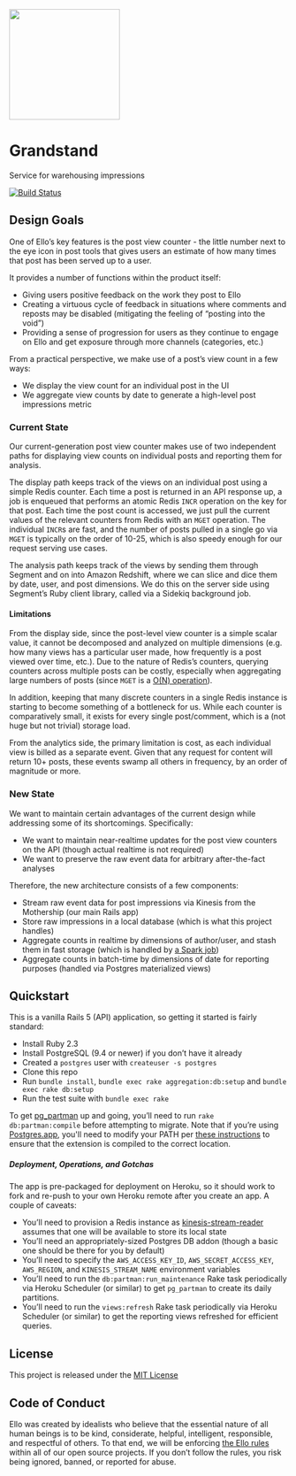 <img src="http://d324imu86q1bqn.cloudfront.net/uploads/user/avatar/641/large_Ello.1000x1000.png" width="200px" height="200px" />

# Grandstand

Service for warehousing impressions

[![Build Status](https://travis-ci.com/ello/grandstand.svg?branch=main)](https://travis-ci.com/ello/grandstand)

## Design Goals

One of Ello’s key features is the post view counter - the little number next to
the eye icon in post tools that gives users an estimate of how many times that
post has been served up to a user.

It provides a number of functions within the product itself:

- Giving users positive feedback on the work they post to Ello
- Creating a virtuous cycle of feedback in situations where comments and reposts
  may be disabled (mitigating the feeling of “posting into the void”)
- Providing a sense of progression for users as they continue to engage on Ello
  and get exposure through more channels (categories, etc.)

From a practical perspective, we make use of a post’s view count in a few ways:

- We display the view count for an individual post in the UI
- We aggregate view counts by date to generate a high-level post impressions
  metric

### Current State

Our current-generation post view counter makes use of two independent paths for
displaying view counts on individual posts and reporting them for analysis.

The display path keeps track of the views on an individual post using a simple
Redis counter. Each time a post is returned in an API response up, a job is
enqueued that performs an atomic Redis `INCR` operation on the key for that
post. Each time the post count is accessed, we just pull the current values of
the relevant counters from Redis with an `MGET` operation. The individual
`INCR`s are fast, and the number of posts pulled in a single go via `MGET` is
typically on the order of 10-25, which is also speedy enough for our request
serving use cases.

The analysis path keeps track of the views by sending them through Segment and
on into Amazon Redshift, where we can slice and dice them by date, user, and
post dimensions. We do this on the server side using Segment’s Ruby client
library, called via a Sidekiq background job.

#### Limitations

From the display side, since the post-level view counter is a simple scalar
value, it cannot be decomposed and analyzed on multiple dimensions (e.g. how
many views has a particular user made, how frequently is a post viewed over
time, etc.). Due to the nature of Redis’s counters, querying counters across
multiple posts can be costly, especially when aggregating large numbers of posts
(since `MGET` is a [O(N) operation](http://redis.io/commands/mget)).

In addition, keeping that many discrete counters in a single Redis instance is
starting to become something of a bottleneck for us. While each counter is
comparatively small, it exists for every single post/comment, which is a
(not huge but not trivial) storage load.

From the analytics side, the primary limitation is cost, as each individual view
is billed as a separate event. Given that any request for content will return
10+ posts, these events swamp all others in frequency, by an order of magnitude
or more.

### New State

We want to maintain certain advantages of the current design while addressing
some of its shortcomings. Specifically:

- We want to maintain near-realtime updates for the post view counters on the
  API (though actual realtime is not required)
- We want to preserve the raw event data for arbitrary after-the-fact analyses

Therefore, the new architecture consists of a few components:

- Stream raw event data for post impressions via Kinesis from the Mothership
  (our main Rails app)
- Store raw impressions in a local database (which is what this project handles)
- Aggregate counts in realtime by dimensions of author/user, and stash them in
  fast storage (which is handled by
  [a Spark job](https://github.com/ello/spark-jobs))
- Aggregate counts in batch-time by dimensions of date for reporting purposes
  (handled via Postgres materialized views)

## Quickstart

This is a vanilla Rails 5 (API) application, so getting it started is fairly
standard:

- Install Ruby 2.3
- Install PostgreSQL (9.4 or newer) if you don’t have it already
- Created a `postgres` user with `createuser -s postgres`
- Clone this repo
- Run `bundle install`, `bundle exec rake aggregation:db:setup` and
  `bundle exec rake db:setup`
- Run the test suite with `bundle exec rake`

To get [pg_partman](https://github.com/keithf4/pg_partman) up and going, you’ll
need to run `rake db:partman:compile` before attempting to migrate. Note that if
you’re using [Postgres.app](https://postgresapp.com/), you'll need to modify
your PATH per
[these instructions](https://postgresapp.com/documentation/cli-tools.html) to
ensure that the extension is compiled to the correct location.

##### Deployment, Operations, and Gotchas

The app is pre-packaged for deployment on Heroku, so it should work to fork and
re-push to your own Heroku remote after you create an app. A couple of caveats:

- You’ll need to provision a Redis instance as
  [kinesis-stream-reader](https://github.com/ello/kinesis-stream-reader)
  assumes that one will be available to store its local state
- You’ll need an appropriately-sized Postgres DB addon (though a basic one
  should be there for you by default)
- You’ll need to specify the `AWS_ACCESS_KEY_ID`, `AWS_SECRET_ACCESS_KEY`,
  `AWS_REGION`, and `KINESIS_STREAM_NAME` environment variables
- You’ll need to run the `db:partman:run_maintenance` Rake task periodically via
  Heroku Scheduler (or similar) to get `pg_partman` to create its daily
  partitions.
- You’ll need to run the `views:refresh` Rake task periodically via Heroku
  Scheduler (or similar) to get the reporting views refreshed for efficient
  queries.

## License

This project is released under the [MIT License](blob/main/LICENSE.txt)

## Code of Conduct

Ello was created by idealists who believe that the essential nature of all human
beings is to be kind, considerate, helpful, intelligent, responsible, and
respectful of others. To that end, we will be enforcing
[the Ello rules](https://ello.co/wtf/policies/rules/) within all of our open
source projects. If you don’t follow the rules, you risk being ignored, banned,
or reported for abuse.
